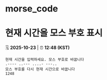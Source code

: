 # morse_code
# 현재 시간을 모스 부호 표시
<!-- MORSE_TIME_START -->
🗓️ **2025-10-23** | ⏰ **12:48 (KST)**

```
현재 시간을 입력하세요. 모스 부호로 바꿉니다
.---- ..--- ....- ---..
모스 부호를 다시 현재 시간으로 바꿉니다
1248
```
<!-- MORSE_TIME_END -->
